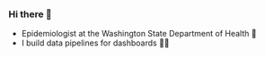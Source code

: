 ### Hi there 👋

- Epidemiologist at the Washington State Department of Health 🌲
- I build data pipelines for dashboards 👷‍♂️


<!--
Only shows public commits and repos QQ
![Top Langs](https://github-readme-stats.vercel.app/api/top-langs/?username=russell-shean&hide=html&theme=tokyonight)
![Top Langs](https://github-readme-stats.vercel.app/api?username=DOH-RPS1303&theme=algolia&show_icons=true)
-->

